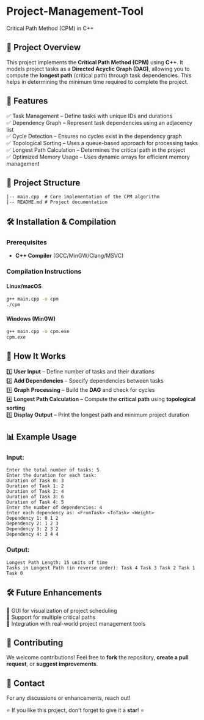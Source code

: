 # Project-Management-Tool
Critical Path Method (CPM) in C++

## 📌 Project Overview
This project implements the **Critical Path Method (CPM)** using **C++**. It models project tasks as a **Directed Acyclic Graph (DAG)**, allowing you to compute the **longest path** (critical path) through task dependencies. This helps in determining the minimum time required to complete the project.

## 🚀 Features
✅ Task Management – Define tasks with unique IDs and durations  
✅ Dependency Graph – Represent task dependencies using an adjacency list  
✅ Cycle Detection – Ensures no cycles exist in the dependency graph  
✅ Topological Sorting – Uses a queue-based approach for processing tasks  
✅ Longest Path Calculation – Determines the critical path in the project  
✅ Optimized Memory Usage – Uses dynamic arrays for efficient memory management  

## 📂 Project Structure
```
|-- main.cpp  # Core implementation of the CPM algorithm
|-- README.md # Project documentation
```

## 🛠️ Installation & Compilation
### Prerequisites
- **C++ Compiler** (GCC/MinGW/Clang/MSVC)

### Compilation Instructions
#### Linux/macOS
```sh
g++ main.cpp -o cpm
./cpm
```
#### Windows (MinGW)
```sh
g++ main.cpp -o cpm.exe
cpm.exe
```

## 📖 How It Works
1️⃣ **User Input** – Define number of tasks and their durations  
2️⃣ **Add Dependencies** – Specify dependencies between tasks  
3️⃣ **Graph Processing** – Build the **DAG** and check for cycles  
4️⃣ **Longest Path Calculation** – Compute the **critical path** using **topological sorting**  
5️⃣ **Display Output** – Print the longest path and minimum project duration  

## 📊 Example Usage
### Input:
```
Enter the total number of tasks: 5
Enter the duration for each task:
Duration of Task 0: 3
Duration of Task 1: 2
Duration of Task 2: 4
Duration of Task 3: 6
Duration of Task 4: 5
Enter the number of dependencies: 4
Enter each dependency as: <FromTask> <ToTask> <Weight>
Dependency 1: 0 1 2
Dependency 2: 1 2 3
Dependency 3: 2 3 2
Dependency 4: 3 4 4
```

### Output:
```
Longest Path Length: 15 units of time
Tasks in Longest Path (in reverse order): Task 4 Task 3 Task 2 Task 1 Task 0
```

## 🛠️ Future Enhancements
🚀 GUI for visualization of project scheduling  
🚀 Support for multiple critical paths  
🚀 Integration with real-world project management tools  

## 🤝 Contributing
We welcome contributions! Feel free to **fork** the repository, **create a pull request**, or **suggest improvements**.

## 📩 Contact
For any discussions or enhancements, reach out!

⭐ If you like this project, don't forget to give it a **star**! ⭐
